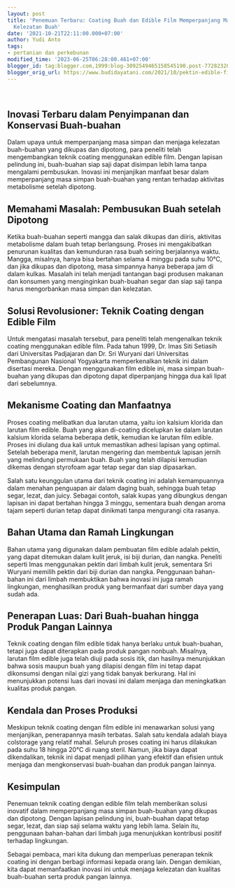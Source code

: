 ```yaml
---
layout: post
title: 'Penemuan Terbaru: Coating Buah dan Edible Film Memperpanjang Masa Simpan dan
  Kelezatan Buah'
date: '2021-10-21T22:11:00.000+07:00'
author: Yudi Anto
tags:
- pertanian dan perkebunan
modified_time: '2023-06-25T06:28:00.461+07:00'
blogger_id: tag:blogger.com,1999:blog-3092549465158545190.post-7728232046394743496
blogger_orig_url: https://www.budidayatani.com/2021/10/pektin-edible-film-perpanjang-kesegaran.html
---
```


<p>&nbsp;</p><h2>Inovasi Terbaru dalam Penyimpanan dan Konservasi Buah-buahan</h2><p>Dalam upaya untuk memperpanjang masa simpan dan menjaga kelezatan buah-buahan yang dikupas dan dipotong, para peneliti telah mengembangkan teknik coating menggunakan edible film. Dengan lapisan pelindung ini, buah-buahan siap saji dapat disimpan lebih lama tanpa mengalami pembusukan. Inovasi ini menjanjikan manfaat besar dalam memperpanjang masa simpan buah-buahan yang rentan terhadap aktivitas metabolisme setelah dipotong.</p><h2>Memahami Masalah: Pembusukan Buah setelah Dipotong</h2><p>Ketika buah-buahan seperti mangga dan salak dikupas dan diiris, aktivitas metabolisme dalam buah tetap berlangsung. Proses ini mengakibatkan penurunan kualitas dan kemunduran rasa buah seiring berjalannya waktu. Mangga, misalnya, hanya bisa bertahan selama 4 minggu pada suhu 10°C, dan jika dikupas dan dipotong, masa simpannya hanya beberapa jam di dalam kulkas. Masalah ini telah menjadi tantangan bagi produsen makanan dan konsumen yang menginginkan buah-buahan segar dan siap saji tanpa harus mengorbankan masa simpan dan kelezatan.</p><h2>Solusi Revolusioner: Teknik Coating dengan Edible Film</h2><p>Untuk mengatasi masalah tersebut, para peneliti telah mengenalkan teknik coating menggunakan edible film. Pada tahun 1999, Dr. Imas Siti Setiasih dari Universitas Padjajaran dan Dr. Sri Wuryani dari Universitas Pembangunan Nasional Yogyakarta memperkenalkan teknik ini dalam disertasi mereka. Dengan menggunakan film edible ini, masa simpan buah-buahan yang dikupas dan dipotong dapat diperpanjang hingga dua kali lipat dari sebelumnya.</p><h2>Mekanisme Coating dan Manfaatnya</h2><p>Proses coating melibatkan dua larutan utama, yaitu ion kalsium klorida dan larutan film edible. Buah yang akan di-coating dicelupkan ke dalam larutan kalsium klorida selama beberapa detik, kemudian ke larutan film edible. Proses ini diulang dua kali untuk memastikan adhesi lapisan yang optimal. Setelah beberapa menit, larutan mengering dan membentuk lapisan jernih yang melindungi permukaan buah. Buah yang telah dilapisi kemudian dikemas dengan styrofoam agar tetap segar dan siap dipasarkan.</p><p>Salah satu keunggulan utama dari teknik coating ini adalah kemampuannya dalam menahan penguapan air dalam daging buah, sehingga buah tetap segar, lezat, dan juicy. Sebagai contoh, salak kupas yang dibungkus dengan lapisan ini dapat bertahan hingga 3 minggu, sementara buah dengan aroma tajam seperti durian tetap dapat dinikmati tanpa mengurangi cita rasanya.</p><h2>Bahan Utama dan Ramah Lingkungan</h2><p>Bahan utama yang digunakan dalam pembuatan film edible adalah pektin, yang dapat ditemukan dalam kulit jeruk, isi biji durian, dan nangka. Peneliti seperti Imas menggunakan pektin dari limbah kulit jeruk, sementara Sri Wuryani memilih pektin dari biji durian dan nangka. Penggunaan bahan-bahan ini dari limbah membuktikan bahwa inovasi ini juga ramah lingkungan, menghasilkan produk yang bermanfaat dari sumber daya yang sudah ada.</p><h2>Penerapan Luas: Dari Buah-buahan hingga Produk Pangan Lainnya</h2><p>Teknik coating dengan film edible tidak hanya berlaku untuk buah-buahan, tetapi juga dapat diterapkan pada produk pangan nonbuah. Misalnya, larutan film edible juga telah diuji pada sosis itik, dan hasilnya menunjukkan bahwa sosis maupun buah yang dilapisi dengan film ini tetap dapat dikonsumsi dengan nilai gizi yang tidak banyak berkurang. Hal ini menunjukkan potensi luas dari inovasi ini dalam menjaga dan meningkatkan kualitas produk pangan.</p><h2>Kendala dan Proses Produksi</h2><p>Meskipun teknik coating dengan film edible ini menawarkan solusi yang menjanjikan, penerapannya masih terbatas. Salah satu kendala adalah biaya colstorage yang relatif mahal. Seluruh proses coating ini harus dilakukan pada suhu 18 hingga 20°C di ruang steril. Namun, jika biaya dapat dikendalikan, teknik ini dapat menjadi pilihan yang efektif dan efisien untuk menjaga dan mengkonservasi buah-buahan dan produk pangan lainnya.</p><h2>Kesimpulan</h2><p>Penemuan teknik coating dengan edible film telah memberikan solusi inovatif dalam memperpanjang masa simpan buah-buahan yang dikupas dan dipotong. Dengan lapisan pelindung ini, buah-buahan dapat tetap segar, lezat, dan siap saji selama waktu yang lebih lama. Selain itu, penggunaan bahan-bahan dari limbah juga menunjukkan kontribusi positif terhadap lingkungan.</p><p>Sebagai pembaca, mari kita dukung dan memperluas penerapan teknik coating ini dengan berbagi informasi kepada orang lain. Dengan demikian, kita dapat memanfaatkan inovasi ini untuk menjaga kelezatan dan kualitas buah-buahan serta produk pangan lainnya.</p>